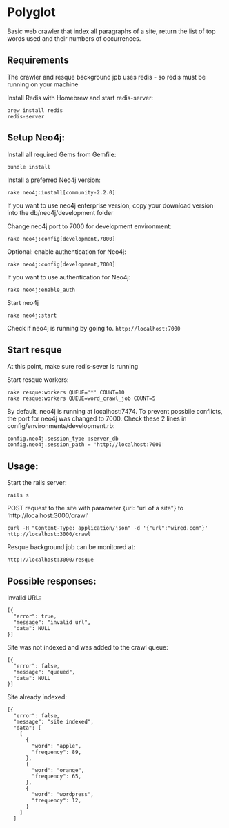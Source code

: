 # Polyglot

Basic web crawler that index all paragraphs of a site, return the list of top words used and their numbers of occurrences.

## Requirements

The crawler and resque background jpb uses redis - so redis must be running on your machine

Install Redis with Homebrew and start redis-server:

    brew install redis
    redis-server

## Setup Neo4j:

Install all required Gems from Gemfile:

    bundle install

Install a preferred Neo4j version:

    rake neo4j:install[community-2.2.0]

If you want to use neo4j enterprise version, copy your download version into the db/neo4j/development folder

Change neo4j port to 7000 for development environment:

    rake neo4j:config[development,7000]

Optional: enable authentication for Neo4j:

    rake neo4j:config[development,7000]


If you want to use authentication for Neo4j:

    rake neo4j:enable_auth


Start neo4j

    rake neo4j:start


Check if neo4j is running by going to. ```http://localhost:7000```


## Start resque

At this point, make sure redis-sever is running

Start resque workers:

    rake resque:workers QUEUE='*' COUNT=10
    rake resque:workers QUEUE=word_crawl_job COUNT=5

By default, neo4j is running at localhost:7474. To prevent possbile conflicts, the port for neo4j was changed to 7000.
Check these 2 lines in config/environments/development.rb:

    config.neo4j.session_type :server_db
    config.neo4j.session_path = 'http://localhost:7000'

## Usage:

Start the rails server:

    rails s

POST request to the site with parameter {url: "url of a site"} to 'http://localhost:3000/crawl'

    curl -H "Content-Type: application/json" -d '{"url":"wired.com"}' http://localhost:3000/crawl

Resque background job can be monitored at:

    http://localhost:3000/resque


## Possible responses:

Invalid URL:

    [{
      "error": true,
      "message": "invalid url",
      "data": NULL
    }]

Site was not indexed and was added to the crawl queue:

    [{
      "error": false,
      "message": "queued",
      "data": NULL
    }]

Site already indexed:

    [{
      "error": false,
      "message": "site indexed",
      "data": [
        [
          {
            "word": "apple",
            "frequency": 89,
          },
          {
            "word": "orange",
            "frequency": 65,
          },
          {
            "word": "wordpress",
            "frequency": 12,
          }
        ]
      ]

